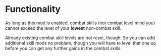 # Functionality
As long as this mod is enabled, combat skills (not combat level mind you) cannot exceed the level of your **lowest** non-combat skill.

Already existing combat skill levels are not reset, though. So you can add additional skill mods no problem, though you will have to level that one up before you can get any further gains in the combat skills.